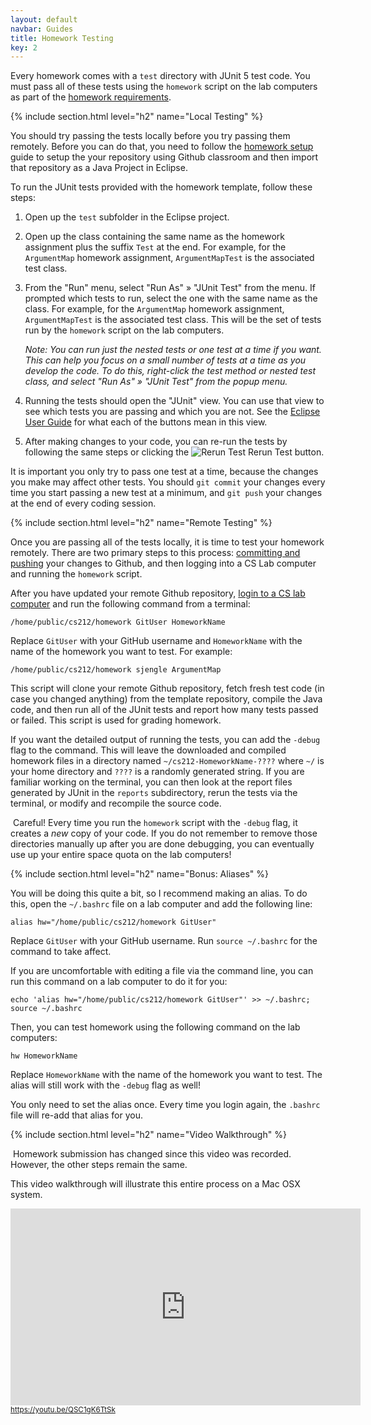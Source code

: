 ```yaml
---
layout: default
navbar: Guides
title: Homework Testing
key: 2
---
```


Every homework comes with a `test` directory with JUnit 5 test code. You must pass all of these tests using the `homework` script on the lab computers as part of the [homework requirements](/guides/homework/homework-requirements.html).

{% include section.html level="h2" name="Local Testing" %}

You should try passing the tests locally before you try passing them remotely. Before you can do that, you need to follow the [homework setup](/guides/homework/homework-setup.html) guide to setup the your repository using Github classroom and then import that repository as a Java Project in Eclipse.

To run the JUnit tests provided with the homework template, follow these steps:

  1. Open up the `test` subfolder in the Eclipse project.

  2. Open up the class containing the same name as the homework assignment plus the suffix `Test` at the end. For example, for the `ArgumentMap` homework assignment, `ArgumentMapTest` is the associated test class.

  3. From the "Run" menu, select "Run As" &raquo; "JUnit Test" from the menu. If prompted which tests to run, select the one with the same name as the class. For example, for the `ArgumentMap` homework assignment, `ArgumentMapTest` is the associated test class. This will be the set of tests run by the `homework` script on the lab computers.

      *Note: You can run just the nested tests or one test at a time if you want. This can help you focus on a small number of tests at a time as you develop the code. To do this, right-click the test method or nested test class, and select "Run As" &raquo; "JUnit Test" from the popup menu.*

  4. Running the tests should open the "JUnit" view. You can use that view to see which tests you are passing and which you are not. See the [Eclipse User Guide](https://help.eclipse.org/2018-12/topic/org.eclipse.jdt.doc.user/reference/views/ref-view-junit.htm) for what each of the buttons mean in this view.

  5. After making changes to your code, you can re-run the tests by following the same steps or clicking the <img alt="Rerun Test" src="https://help.eclipse.org/2018-12/topic/org.eclipse.jdt.doc.user/images/org.eclipse.jdt.junit/elcl16/relaunch.png"> Rerun Test button.

It is important you only try to pass one test at a time, because the changes you make may affect other tests. You should `git commit` your changes every time you start passing a new test at a minimum, and `git push` your changes at the end of every coding session.

{% include section.html level="h2" name="Remote Testing" %}

Once you are passing all of the tests locally, it is time to test your homework remotely. There are two primary steps to this process: [committing and pushing](http://wiki.eclipse.org/EGit/User_Guide#Committing_Changes) your changes to Github, and then logging into a CS Lab computer and running the `homework` script.

After you have updated your remote Github repository, [login to a CS lab computer](/guides/general/using-cs-lab-computers.html) and run the following command from a terminal:

```
/home/public/cs212/homework GitUser HomeworkName
```

Replace `GitUser` with your GitHub username and `HomeworkName` with the name of the homework you want to test. For example:

```
/home/public/cs212/homework sjengle ArgumentMap
```

This script will clone your remote Github repository, fetch fresh test code (in case you changed anything) from the template repository, compile the Java code, and then run all of the JUnit tests and report how many tests passed or failed. This script is used for grading homework.

If you want the detailed output of running the tests, you can add the `-debug` flag to the command. This will leave the downloaded and compiled homework files in a directory named `~/cs212-HomeworkName-????` where `~/` is your home directory and `????` is a randomly generated string. If you are familiar working on the terminal, you can then look at the report files generated by JUnit in the `reports` subdirectory, rerun the tests via the terminal, or modify and recompile the source code.

<article class="message is-warning">
  <div class="message-body">
    <i class="fas fa-info-circle"></i>&nbsp;Careful! Every time you run the <code>homework</code> script with the <code>-debug</code> flag, it creates a <em>new</em> copy of your code. If you do not remember to remove those directories manually up after you are done debugging, you can eventually use up your entire space quota on the lab computers!
  </div>
</article>

{% include section.html level="h2" name="Bonus: Aliases" %}

You will be doing this quite a bit, so I recommend making an alias. To do this, open the `~/.bashrc` file on a lab computer and add the following line:

```
alias hw="/home/public/cs212/homework GitUser"
```

Replace `GitUser` with your GitHub username. Run `source ~/.bashrc` for the command to take affect.

If you are uncomfortable with editing a file via the command line, you can run this command on a lab computer to do it for you:

```
echo 'alias hw="/home/public/cs212/homework GitUser"' >> ~/.bashrc; source ~/.bashrc
```

Then, you can test homework using the following command on the lab computers:

```
hw HomeworkName
```

Replace `HomeworkName` with the name of the homework you want to test. The alias will still work with the `-debug` flag as well!

You only need to set the alias once. Every time you login again, the `.bashrc` file will re-add that alias for you.

{% include section.html level="h2" name="Video Walkthrough" %}

<article class="message is-warning">
  <div class="message-body">
    <i class="fas fa-info-circle"></i>&nbsp;Homework submission has changed since this video was recorded. However, the other steps remain the same.
  </div>
</article>

<p>This video walkthrough will illustrate this entire process on a Mac OSX system.</p>

<div>
  <iframe width="560" height="315" src="https://www.youtube-nocookie.com/embed/QSC1gK6TtSk?rel=0" frameborder="0" allow="autoplay; encrypted-media" allowfullscreen></iframe>
  <br/>
  <small><a href="https://youtu.be/QSC1gK6TtSk"><i class="fab fa-youtube"></i> https://youtu.be/QSC1gK6TtSk</a></small>
</div>
